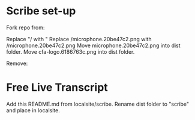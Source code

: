 # Scribe set-up

Fork repo from:


Replace "/ with "
Replace /microphone.20be47c2.png with /microphone.20be47c2.png
Move microphone.20be47c2.png into dist folder.
Move cfa-logo.6186763c.png into dist folder.

Remove:
<h1>Free Live Transcript</h1>

Add this README.md from localsite/scribe.
Rename dist folder to "scribe" and place in localsite.